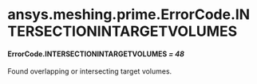 # ansys.meshing.prime.ErrorCode.INTERSECTIONINTARGETVOLUMES



#### ErrorCode.INTERSECTIONINTARGETVOLUMES *= 48*

Found overlapping or intersecting target volumes.

<!-- !! processed by numpydoc !! -->
